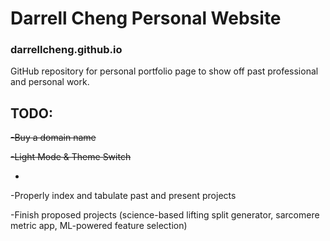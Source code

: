 # Darrell Cheng Personal Website 
### darrellcheng.github.io

GitHub repository for personal portfolio page to show off past professional and personal work.

## TODO:

~~-Buy a domain name~~

~~-Light Mode & Theme Switch~~

-

-Properly index and tabulate past and present projects

-Finish proposed projects (science-based lifting split generator, sarcomere metric app, ML-powered feature selection)

